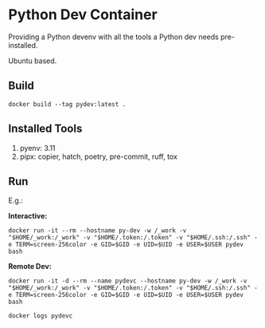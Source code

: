 # Python Dev Container

Providing a Python devenv with all the tools a Python dev needs pre-installed.

Ubuntu based.

## Build

`docker build --tag pydev:latest .`

## Installed Tools

1. pyenv: 3.11
1. pipx: copier, hatch, poetry, pre-commit, ruff, tox

## Run

E.g.:

__Interactive:__

`docker run -it --rm --hostname py-dev -w /_work -v "$HOME/_work:/_work" -v "$HOME/.token:/.token" -v "$HOME/.ssh:/.ssh" -e TERM=screen-256color -e GID=$GID -e UID=$UID -e USER=$USER pydev bash`

__Remote Dev:__

`docker run -it -d --rm --name pydevc --hostname py-dev -w /_work -v "$HOME/_work:/_work" -v "$HOME/.token:/.token" -v "$HOME/.ssh:/.ssh" -e TERM=screen-256color -e GID=$GID -e UID=$UID -e USER=$USER pydev bash`

`docker logs pydevc`
